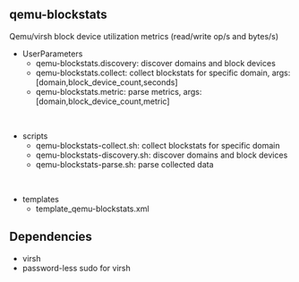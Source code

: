 ## qemu-blockstats

Qemu/virsh block device utilization metrics (read/write op/s and bytes/s)

* UserParameters
  * qemu-blockstats.discovery: discover domains and block devices
  * qemu-blockstats.collect: collect blockstats for specific domain, args: [domain,block_device_count,seconds]
  * qemu-blockstats.metric: parse metrics, args: [domain,block_device_count,metric]

<br>

* scripts
  * qemu-blockstats-collect.sh: collect blockstats for specific domain
  * qemu-blockstats-discovery.sh: discover domains and block devices
  * qemu-blockstats-parse.sh: parse collected data

<br>

* templates
  * template_qemu-blockstats.xml

## Dependencies

* virsh
* password-less sudo for virsh
